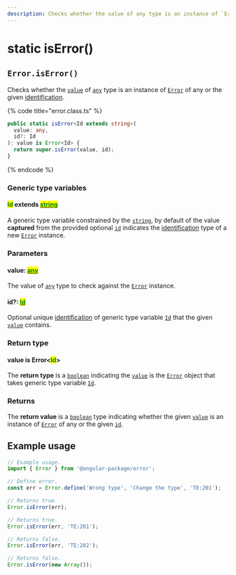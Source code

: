 ```yaml
---
description: Checks whether the value of any type is an instance of `Error`.
---
```


# static isError()

## `Error.isError()`

Checks whether the [`value`](static-iserror.md#value-any) of [`any`](https://www.typescriptlang.org/docs/handbook/2/everyday-types.html#any) type is an instance of [`Error`](broken-reference) of any or the given [identification](static-iserror.md#id-id).

{% code title="error.class.ts" %}
```typescript
public static isError<Id extends string>(
  value: any,
  id?: Id
): value is Error<Id> {
  return super.isError(value, id);
}
```
{% endcode %}

### Generic type variables

#### <mark style="color:green;">Id</mark> extends [<mark style="color:green;">string</mark>](https://www.typescriptlang.org/docs/handbook/basic-types.html#string)

A generic type variable constrained by the [`string`](https://developer.mozilla.org/en-US/docs/Web/JavaScript/Reference/Global\_Objects/String), by default of the value **captured** from the provided optional [`id`](static-iserror.md#id-id) indicates the [identification](../../getting-started/basic-concepts.md#identification) type of a new [`Error`](broken-reference) instance.

### Parameters

#### value: [<mark style="color:green;">any</mark>](https://www.typescriptlang.org/docs/handbook/basic-types.html#any)<mark style="color:green;"></mark>

The value of [`any`](https://www.typescriptlang.org/docs/handbook/basic-types.html#any) type to check against the [`Error`](broken-reference) instance.

#### id?: [<mark style="color:green;">Id</mark>](../generic-type-variables.md#wrap-opening)<mark style="color:green;"></mark>

Optional unique [identification](../../getting-started/basic-concepts.md#identification) of generic type variable [`Id`](static-iserror.md#id-extends-string) that the given [`value`](static-iserror.md#value-any) contains.

### Return type

#### value is Error<<mark style="color:green;">Id</mark>>

The **return type** is a [`boolean`](https://www.typescriptlang.org/docs/handbook/basic-types.html#boolean) indicating the [`value`](static-iserror.md#value-any) is the [`Error`](broken-reference) object that takes generic type variable [`Id`](static-iserror.md#id-extends-string).

### Returns

The **return value** is a [`boolean`](https://developer.mozilla.org/en-US/docs/Web/JavaScript/Reference/Global\_Objects/Boolean) type indicating whether the given [`value`](static-iserror.md#value-any) is an instance of [`Error`](broken-reference) of any or the given [`id`](static-iserror.md#id-id).

## Example usage

```typescript
// Example usage.
import { Error } from '@angular-package/error';

// Define error.
const err = Error.define('Wrong type', 'Change the type', 'TE:201');

// Returns true.
Error.isError(err);

// Returns true.
Error.isError(err, 'TE:201');

// Returns false.
Error.isError(err, 'TE:202');

// Returns false.
Error.isError(new Array());
```
